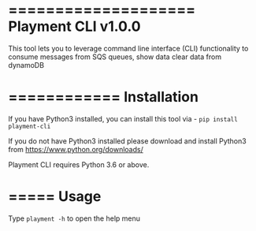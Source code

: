 ====================
Playment CLI v1.0.0
====================

This tool lets you to leverage command line interface (CLI) functionality to 
consume messages from SQS queues, show data clear data from dynamoDB

============
Installation
============

If you have Python3 installed, you can install this tool via -
``pip install playment-cli``

If you do not have Python3 installed please download and install Python3
from https://www.python.org/downloads/ 

Playment CLI requires Python 3.6 or above.

=====
Usage
=====

Type ``playment -h`` to open the help menu

